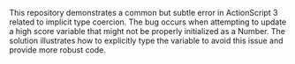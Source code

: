 This repository demonstrates a common but subtle error in ActionScript 3 related to implicit type coercion.  The bug occurs when attempting to update a high score variable that might not be properly initialized as a Number. The solution illustrates how to explicitly type the variable to avoid this issue and provide more robust code.